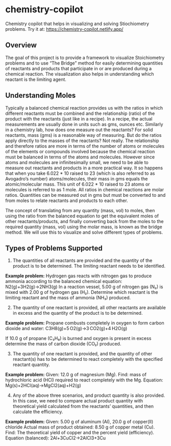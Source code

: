 # chemistry-copilot
Chemistry copilot that helps in visualizing and solving Stiochiometry problems. Try it at: https://chemistry-copilot.netlify.app/

## Overview

The goal of this project is to provide a framework to visualize Stoichiometry problems and to use “The Bridge” method for easily determining quantities of reactants and products that participate in or are produced during a chemical reaction. The visualization also helps in understanding which reactant is the limiting agent.

## Understanding Moles
Typically a balanced chemical reaction provides us with the ratios in which different reactants must be combined and the relationship (ratio) of the product with the reactants (just like in a recipe). In a recipe, the actual measurements are usually done in units such as gms, ounces etc. Similarly in a chemistry lab, how does one measure out the reactants? For solid reactants, mass (gms) is a reasonable way of measuring. But do the ratios apply directly to the masses of the reactants? Not really. The relationship and therefore ratios are more in terms of the number of atoms or molecules of the elements or compounds involved because the chemical reaction must be balanced in terms of the atoms and molecules. However since atoms and molecules are infinitesimally small, we need to be able to measure out reactants and products in a more practical way. It so happens that when you take 6.022 * 10 raised to 23 (which is also referred to as Avogadro’s number) atoms/molecules, their mass in gms equals the atomic/molecular mass. This unit of 6.022 * 10 raised to 23 atoms or molecules is referred to as 1 mole. All ratios in chemical reactions are molar ratios. Quantities can be measured out in gms but must be converted to and from moles to relate reactants and products to each other.

The concept of translating from any quantity (mass, vol) to moles, then using the ratio from the balanced equation to get the equivalent moles of other reactants/products, and finally converting back from the moles to the required quantity (mass, vol) using the molar mass, is known as the bridge method. We will use this to visualize and solve different types of problems.

## Types of Problems Supported

1. The quantities of all reactants are provided and the quantity of the product is to be determined. The limiting reactant needs to be identified.

<b>Example problem:</b> 
Hydrogen gas reacts with nitrogen gas to produce ammonia according to the balanced chemical equation: N2(g)+3H2(g)→2NH3(g)
In a reaction vessel, 5.00 g of nitrogen gas (N₂) is mixed with 2.00 g of hydrogen gas (H₂). Determine which reactant is the limiting reactant and the mass of ammonia (NH₃) produced.

2. The quantity of one reactant is provided, all other reactants are available in excess and the quantity of the product is to be determined.
	
<b>Example problem:</b> 
Propane combusts completely in oxygen to form carbon dioxide and water:
C3H8(g)+5 O2(g)→3 CO2(g)+4 H2O(g)

If 10.0 g of propane (C₃H₈) is burned and oxygen is present in excess determine the mass of carbon dioxide (CO₂) produced.

3. The quantity of one reactant is provided, and the quantity of other reactant(s) has to be determined to react completely with the specified reactant quantity.

<b>Example problem:</b>
Given: 12.0 g of magnesium (Mg).
Find: mass of hydrochloric acid (HCl) required to react completely with the Mg.
Equation: Mg(s)+2HCl(aq)→MgCl2(aq)+H2(g)

4. Any of the above three scenarios, and product quantity is also provided. In this case, we need to compare actual product quantity with theoretical yield calculated from the reactants’ quantities, and then calculate the efficiency.

<b>Example problem:</b>
Given: 5.00 g of aluminum (Al), 20.0 g of copper(II) chloride
Actual mass of product obtained: 8.50 g of copper metal (Cu).
Find: The theoretical yield of copper and the percent yield (efficiency).
Equation (balanced): 2Al+3CuCl2→2AlCl3+3Cu

